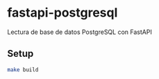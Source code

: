 # fastapi-postgresql
Lectura de base de datos PostgreSQL con FastAPI

## Setup

```bash
make build
```